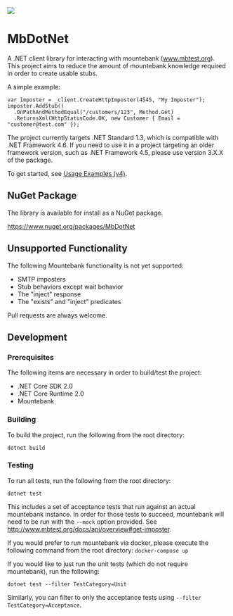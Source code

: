 ![](https://github.com/mattherman/mbdotnet/workflows/CI/badge.svg)

# MbDotNet

A .NET client library for interacting with mountebank (www.mbtest.org). This project aims to reduce the amount of mountebank knowledge required in order to create usable stubs.

A simple example:
```
var imposter = _client.CreateHttpImposter(4545, "My Imposter");
imposter.AddStub()
  .OnPathAndMethodEqual("/customers/123", Method.Get)
  .ReturnsXml(HttpStatusCode.OK, new Customer { Email = "customer@test.com" });
```

The project currently targets .NET Standard 1.3, which is compatible with .NET Framework 4.6. If you need to use it in a project targeting an older framework version, such as .NET Framework 4.5, please use version 3.X.X of the package.

To get started, see [Usage Examples (v4)](https://github.com/mattherman/MbDotNet/wiki/Usage-Examples-%28v4%29).

## NuGet Package

The library is available for install as a NuGet package.

https://www.nuget.org/packages/MbDotNet

## Unsupported Functionality

The following Mountebank functionality is not yet supported:
- SMTP imposters
- Stub behaviors except wait behavior
- The "inject" response
- The "exists" and "inject" predicates

Pull requests are always welcome.

## Development

### Prerequisites

The following items are necessary in order to build/test the project:
* .NET Core SDK 2.0
* .NET Core Runtime 2.0
* Mountebank

### Building

To build the project, run the following from the root directory:
```
dotnet build
```

### Testing

To run all tests, run the following from the root directory:
```
dotnet test 
```

This includes a set of acceptance tests that run
against an actual mountebank instance. In order for those tests to succeed, mountebank 
will need to be run with the `--mock` option provided. See http://www.mbtest.org/docs/api/overview#get-imposter.

If you would prefer to run mountebank via docker, please execute the following command from the root directory:
```docker-compose up```

If you would like to just run the unit tests (which do not require mountebank), run the following:
```
dotnet test --filter TestCategory=Unit
```

Similarly, you can filter to only the acceptance tests using `--filter TestCategory=Acceptance`.
